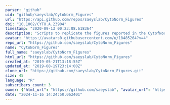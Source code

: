 ```yaml
---
parser: "github"
uid: "github/saeyslab/CytoNorm_Figures"
url: "https://api.github.com/repos/saeyslab/CytoNorm_Figures"
doi: "10.1002/CYTO.A.23904"
timestamp: "2020-09-13 00:23:08.618364"
description: "Scripts to replicate the figures reported in the CytofNorm publication. "
avatar: "https://avatars0.githubusercontent.com/u/18485264?v=4"
repo_url: "https://github.com/saeyslab/CytoNorm_Figures"
name: "CytoNorm_Figures"
full_name: "saeyslab/CytoNorm_Figures"
html_url: "https://github.com/saeyslab/CytoNorm_Figures"
created_at: "2019-05-21T13:18:55Z"
updated_at: "2019-08-19T23:14:00Z"
clone_url: "https://github.com/saeyslab/CytoNorm_Figures.git"
size: 45
language: "R"
subscribers_count: 3
owner: {"html_url": "https://github.com/saeyslab", "avatar_url": "https://avatars0.githubusercontent.com/u/18485264?v=4", "login": "saeyslab", "type": "Organization"}
date: "2024-11-16 14:24:50.062401"
---
```

